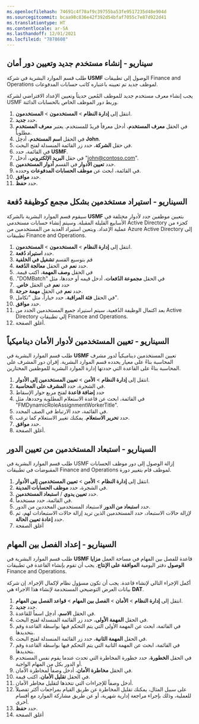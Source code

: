 ```yaml
---
ms.openlocfilehash: 74691c4f70af9c39755ba53fe9517235d48e904d
ms.sourcegitcommit: bcaa98c836e42f392d54bfaf7055c7e87d922d41
ms.translationtype: HT
ms.contentlocale: ar-SA
ms.lasthandoff: 12/01/2021
ms.locfileid: "7878608"
---
```

## <a name="scenario---create-a-new-user-and-assign-a-security-role"></a>سيناريو - إنشاء مستخدم جديد وتعيين دور أمان
طلب قسم الموارد البشرية في شركة **USMF** الوصول إلى تطبيقات Finance and Operations لموظف جديد تم تعيينه باعتباره كاتب حسابات المدفوعات. 

يجب إنشاء معرف مستخدم جديد للموظف المُعين حديثاً وتعيين الإعداد الافتراضي لشركة USMF وربط دور الموظف الخاص بالحسابات الدائنة. 


1. انتقل إلى **إدارة النظام** > **المستخدمون** > **المستخدمون**.
1. حدد **جديد‏‎**.
1. في الحقل **معرف المستخدم**، أدخل معرفاً فريدً للمستخدم. يعتبر **معرف المستخدم** مطلوباً.
1. في الحقل **اسم المستخدم**، أدخِل **John‎**.
1. في حقل **الشركة**، حدد زر القائمة المنسدلة لفتح البحث.
1. في القائمة، حدد **USMF**.
2. في حقل **البريد الإلكتروني**، أدخل "john@contoso.com".
1. حدد **تعيين الأدوار** في القسم **أدوار المستخدمين**.
1. في القائمة، ابحث عن **موظف الحسابات المدفوعات** وحدده.
1. حدد **موافق**.
1. حدد **حفظ**.

## <a name="scenario---import-users-in-bulk-as-a-batch-job"></a>السيناريو - استيراد مستخدمين بشكل مجمع كوظيفة دُفعة

سيقوم قسم الموارد البشرية بالشركة **USMF** بتعيين موظفين جدد لأدوار مختلفة في الأسابيع القليلة المقبلة. وسيتم إنشاء حسابات مستخدمي Active Directory كجزء من عملية الإعداد. ويتعين استيراد العديد من المستخدمين من Azure Active Directory إلى تطبيقات Finance and Operations.

1. انتقل إلى **إدارة النظام** > **المستخدمون** > **المستخدمون**.
1. حدد **استيراد دُفعة**.
1. قم بتوسيع القسم **تشغيل في الخلفية**
1. حدد **نعم** في الحقل **‏‫معالجة الدُفعة‬**.
1. في الحقل **‬‏‫وصف المهمة**، اكتب قيمة.
1. في الحقل **‬‏‫مجموعة الدُفعات**، أدخل قيمه أو حددها، مثل "DOMBatch".
1. حدد **نعم** في الحقل **‏‫خاص**.
1. حدد **نعم** في الحقل **مهمة حرجة**.
1. في الحقل **فئة المراقبة**، حدد خياراً، مثل "تكامل".
1. حدد **موافق**.
1. بعد اكتمال الوظيفة الدُفعية، سيتم استيراد جميع المستخدمين الجدد من Active Directory إلي تطبيقات Finance and Operations.
2. أغلق الصفحة.

## <a name="scenario---assign-users-to-security-roles-dynamically"></a>السيناريو - تعيين المستخدمين لأدوار الأمان ديناميكياً
طلب قسم الموارد البشرية في **USMF** تعيين المستخدمين ديناميكياً لدور مشرف المحاسبة بناءً على معيار يحدده قسم الموارد البشرية. إقران دور المشرف على المحاسبة بناءً على القاعدة التي حددتها إدارة الموارد البشرية للموظفين المختارين.

1. انتقل إلى **إدارة النظام** > **الأمن** > **تعيين المستخدمين إلى الأدوار**.
1. في الشجرة، حدد **المشرف على المحاسبة**.
1. حدد **إضافة قاعدة** لفتح مربع حوار الإسقاط
1. في القائمة، ابحث عن قاعدة الاستعلام المطلوبة وحددها، مثل "FMDynamicRoleAssignmentWorkerTitle". 
1. في القائمة، حدد الارتباط في الصف المحدد.
1. حدد **تحرير الاستعلام**. يمكنك تغيير الاستعلام كما ترغب.
1. حدد **موافق**.
1. أغلق الصفحة.

## <a name="scenario---exclude-users-from-a-role-assignment"></a>السيناريو - استبعاد المستخدمين من تعيين الدور
طلب قسم الموارد البشرية في USMF إزالة الوصول إلى دور موظف الحسابات المقبوضات في تطبيقات Finance and Operations لموظف قام بتغيير دورة. 

1. انتقل إلى **إدارة النظام** > **الأمن** > **تعيين المستخدمين إلى الأدوار**.
1. في الشجرة، حدد **موظف الحسابات المدينة**.
1. حدد **تعيين يدوي** / **استبعاد المستخدمين**.
1. في القائمة، حدد مستخدماً.
1. حدد **استبعاد من الدور** لاستبعاد المستخدمين المحددين من الدور.
1. لإزالة حالات الاستبعاد، حدد المستخدمين الذين تريد إزالة حالات الاستبعادات لهم، ثم حدد **إعادة تعيين الحالة**. 
2. أغلق الصفحة

## <a name="scenario---set-up-segregation-of-duties"></a>السيناريو - إعداد الفصل بين المهام
طلب قسم الموارد البشرية في **USMF** قاعدة للفصل بين المهام في مساحة العمل **مزايا الوصول** دفتر اليومية **الموافقة على الإنتاج**. يجب أن تقوم بإنشاء القاعدة في تطبيقات Finance and Operations.

أكمل الإجراء التالي لإنشاء قاعدة. يجب أن تكون مسؤول نظام لإكمال الإجراء. إن شركة بيانات العرض التوضيحي المستخدمة لإنشاء هذا الاجراء هي **DAT**.

1. انتقل إلى **إدارة النظام** > **الأمان** > **الفصل بين المهام** > **قواعد الفصل بين المهام**.
1. حدد **جديد‎**.
1. في الحقل **الاسم**، أدخِل اسماً للقاعدة.
1. في الحقل **المهمة الأولى**، حدد زر القائمة المنسدلة لفتح البحث.
1. في القائمة، ابحث عن المهمة الأولى التي يتم التحكم فيها بواسطة القاعدة وقم بتحديدها.
1. في الحقل **المهمة الثانية**، حدد زر القائمة المنسدلة لفتح البحث.
1. في القائمة، ابحث عن المهمة الثانية التي يتم التحكم فيها بواسطة القاعدة وقم بتحديدها.
1. في الحقل **الخطورة**، حدد خطورة المخاطرة التي تحدث عندما يقوم نفس المستخدم أو الدور بكل من المهام الواجبة.
1. في الحقل **مخاطرة الأمان**، أدخل وصفاً لمخاطرة الأمان.
1. في الحقل **تقليل الأمان**، اكتب قيمة.
1. أدخل وصفاً للإجراءات التي تتخذها لتقليل مخاطر الأمان. 
1. على سبيل المثال، يمكنك تقليل المخاطرة عن طريق القيام بمراجعات أكثر تفصيلاً للعملية، وذلك بإجراء مراجعة إدارية شهرية، أو عن طريق مشاركة الموارد مع أقسام أخرى.
1. حدد **حفظ**.
2. أغلق الصفحة
